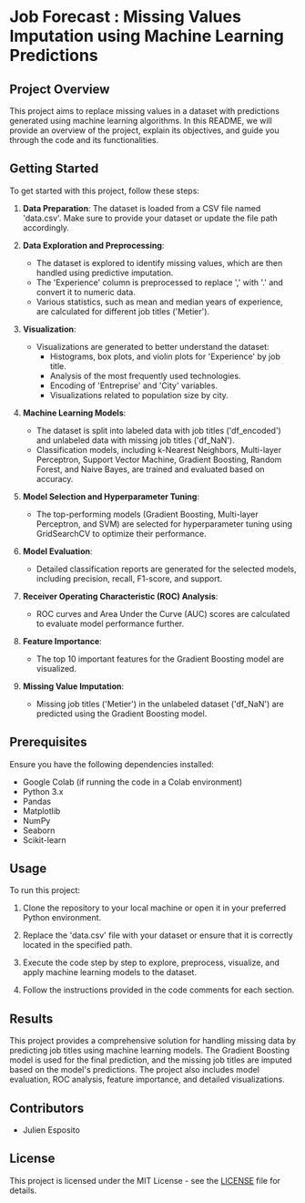 # Job Forecast : Missing Values Imputation using Machine Learning Predictions

## Project Overview

This project aims to replace missing values in a dataset with predictions generated using machine learning algorithms. In this README, we will provide an overview of the project, explain its objectives, and guide you through the code and its functionalities.

## Getting Started

To get started with this project, follow these steps:

1. **Data Preparation**: The dataset is loaded from a CSV file named 'data.csv'. Make sure to provide your dataset or update the file path accordingly.

2. **Data Exploration and Preprocessing**:
   - The dataset is explored to identify missing values, which are then handled using predictive imputation.
   - The 'Experience' column is preprocessed to replace ',' with '.' and convert it to numeric data.
   - Various statistics, such as mean and median years of experience, are calculated for different job titles ('Metier').

3. **Visualization**:
   - Visualizations are generated to better understand the dataset:
     - Histograms, box plots, and violin plots for 'Experience' by job title.
     - Analysis of the most frequently used technologies.
     - Encoding of 'Entreprise' and 'City' variables.
     - Visualizations related to population size by city.

4. **Machine Learning Models**:
   - The dataset is split into labeled data with job titles ('df_encoded') and unlabeled data with missing job titles ('df_NaN').
   - Classification models, including k-Nearest Neighbors, Multi-layer Perceptron, Support Vector Machine, Gradient Boosting, Random Forest, and Naive Bayes, are trained and evaluated based on accuracy.

5. **Model Selection and Hyperparameter Tuning**:
   - The top-performing models (Gradient Boosting, Multi-layer Perceptron, and SVM) are selected for hyperparameter tuning using GridSearchCV to optimize their performance.

6. **Model Evaluation**:
   - Detailed classification reports are generated for the selected models, including precision, recall, F1-score, and support.

7. **Receiver Operating Characteristic (ROC) Analysis**:
   - ROC curves and Area Under the Curve (AUC) scores are calculated to evaluate model performance further.

8. **Feature Importance**:
   - The top 10 important features for the Gradient Boosting model are visualized.

9. **Missing Value Imputation**:
   - Missing job titles ('Metier') in the unlabeled dataset ('df_NaN') are predicted using the Gradient Boosting model.

## Prerequisites

Ensure you have the following dependencies installed:

- Google Colab (if running the code in a Colab environment)
- Python 3.x
- Pandas
- Matplotlib
- NumPy
- Seaborn
- Scikit-learn

## Usage

To run this project:

1. Clone the repository to your local machine or open it in your preferred Python environment.

2. Replace the 'data.csv' file with your dataset or ensure that it is correctly located in the specified path.

3. Execute the code step by step to explore, preprocess, visualize, and apply machine learning models to the dataset.

4. Follow the instructions provided in the code comments for each section.

## Results

This project provides a comprehensive solution for handling missing data by predicting job titles using machine learning models. The Gradient Boosting model is used for the final prediction, and the missing job titles are imputed based on the model's predictions. The project also includes model evaluation, ROC analysis, feature importance, and detailed visualizations.

## Contributors

- Julien Esposito

## License

This project is licensed under the MIT License - see the [LICENSE](LICENSE) file for details.

